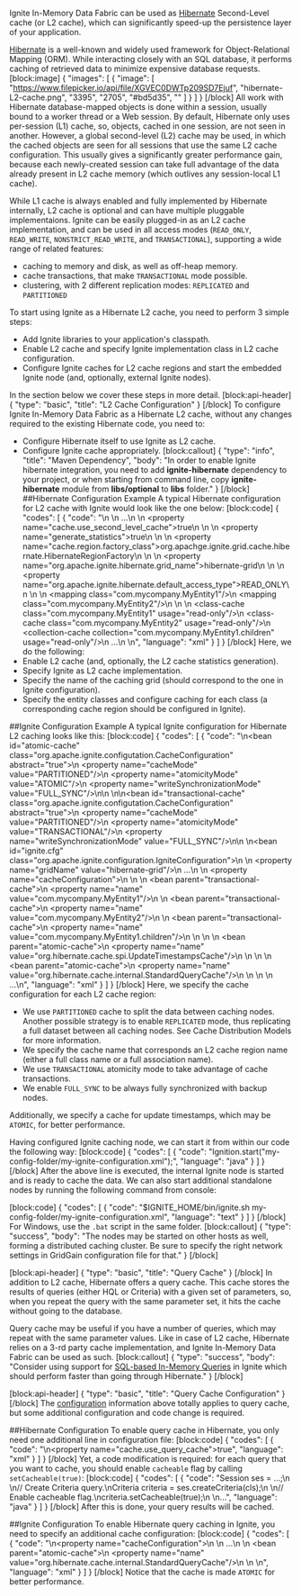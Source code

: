 Ignite In-Memory Data Fabric can be used as [Hibernate](http://hibernate.org) Second-Level cache (or L2 cache), which can significantly speed-up the persistence layer of your application.

[Hibernate](http://hibernate.org) is a well-known and widely used framework for Object-Relational Mapping (ORM). While interacting closely with an SQL database, it performs caching of retrieved data to minimize expensive database requests.
[block:image]
{
  "images": [
    {
      "image": [
        "https://www.filepicker.io/api/file/XGVEC0DWTp209SD7Ejuf",
        "hibernate-L2-cache.png",
        "3395",
        "2705",
        "#bd5d35",
        ""
      ]
    }
  ]
}
[/block]
All work with Hibernate database-mapped objects is done within a session, usually bound to a worker thread or a Web session. By default, Hibernate only uses per-session (L1) cache, so, objects, cached in one session, are not seen in another. However, a global second-level (L2) cache may be used, in which the cached objects are seen for all sessions that use the same L2 cache configuration. This usually gives a significantly greater performance gain, because each newly-created session can take full advantage of the data already present in L2 cache memory (which outlives any session-local L1 cache).

While L1 cache is always enabled and fully implemented by Hibernate internally, L2 cache is optional and can have multiple pluggable implementaions. Ignite can be easily plugged-in as an L2 cache implementation, and can be used in all access modes (`READ_ONLY`, `READ_WRITE`, `NONSTRICT_READ_WRITE`, and `TRANSACTIONAL`), supporting a wide range of related features:
  * caching to memory and disk, as well as off-heap memory.
  * cache transactions, that make `TRANSACTIONAL` mode possible.
  * clustering, with 2 different replication modes: `REPLICATED` and `PARTITIONED`

To start using Ignite as a Hibernate L2 cache, you need to perform 3 simple steps:
  * Add Ignite libraries to your application's classpath.
  * Enable L2 cache and specify Ignite implementation class in L2 cache configuration.
  * Configure Ignite caches for L2 cache regions and start the embedded Ignite node (and, optionally, external Ignite nodes). 
 
In the section below we cover these steps in more detail.
[block:api-header]
{
  "type": "basic",
  "title": "L2 Cache Configuration"
}
[/block]
To configure Ignite In-Memory Data Fabric as a Hibernate L2 cache, without any changes required to the existing Hibernate code, you need to:
  * Configure Hibernate itself to use Ignite as L2 cache.
  * Configure Ignite cache appropriately. 
[block:callout]
{
  "type": "info",
  "title": "Maven Dependency",
  "body": "In order to enable Ignite hibernate integration, you need to add **ignite-hibernate** dependency to your project, or when starting from command line, copy **ignite-hibernate** module from **libs/optional** to **libs** folder."
}
[/block]
##Hibernate Configuration Example
A typical Hibernate configuration for L2 cache with Ignite would look like the one below:
[block:code]
{
  "codes": [
    {
      "code": "<hibernate-configuration>\n    <session-factory>\n        ...\n        <!-- Enable L2 cache. -->\n        <property name=\"cache.use_second_level_cache\">true</property>\n        \n        <!-- Generate L2 cache statistics. -->\n        <property name=\"generate_statistics\">true</property>\n        \n        <!-- Specify Ignite as L2 cache provider. -->\n        <property name=\"cache.region.factory_class\">org.apachge.ignite.grid.cache.hibernate.HibernateRegionFactory</property>\n        \n        <!-- Specify the name of the grid, that will be used for second level caching. -->\n        <property name=\"org.apache.ignite.hibernate.grid_name\">hibernate-grid</property>\n        \n        <!-- Set default L2 cache access type. -->\n        <property name=\"org.apache.ignite.hibernate.default_access_type\">READ_ONLY</property>\n        \n        <!-- Specify the entity classes for mapping. -->\n        <mapping class=\"com.mycompany.MyEntity1\"/>\n        <mapping class=\"com.mycompany.MyEntity2\"/>\n        \n        <!-- Per-class L2 cache settings. -->\n        <class-cache class=\"com.mycompany.MyEntity1\" usage=\"read-only\"/>\n        <class-cache class=\"com.mycompany.MyEntity2\" usage=\"read-only\"/>\n        <collection-cache collection=\"com.mycompany.MyEntity1.children\" usage=\"read-only\"/>\n        ...\n    </session-factory>\n</hibernate-configuration>",
      "language": "xml"
    }
  ]
}
[/block]
Here, we do the following:
  * Enable L2 cache (and, optionally, the L2 cache statistics generation).
  * Specify Ignite as L2 cache implementation.
  * Specify the name of the caching grid (should correspond to the one in Ignite configuration).
  * Specify the entity classes and configure caching for each class (a corresponding cache region should be configured in Ignite). 

##Ignite Configuration Example
A typical Ignite configuration for Hibernate L2 caching looks like this:
[block:code]
{
  "codes": [
    {
      "code": "<!-- Basic configuration for atomic cache. -->\n<bean id=\"atomic-cache\" class=\"org.apache.ignite.configutation.CacheConfiguration\" abstract=\"true\">\n    <property name=\"cacheMode\" value=\"PARTITIONED\"/>\n    <property name=\"atomicityMode\" value=\"ATOMIC\"/>\n    <property name=\"writeSynchronizationMode\" value=\"FULL_SYNC\"/>\n</bean>\n \n<!-- Basic configuration for transactional cache. -->\n<bean id=\"transactional-cache\" class=\"org.apache.ignite.configutation.CacheConfiguration\" abstract=\"true\">\n    <property name=\"cacheMode\" value=\"PARTITIONED\"/>\n    <property name=\"atomicityMode\" value=\"TRANSACTIONAL\"/>\n    <property name=\"writeSynchronizationMode\" value=\"FULL_SYNC\"/>\n</bean>\n \n<bean id=\"ignite.cfg\" class=\"org.apache.ignite.configuration.IgniteConfiguration\">\n    <!-- \n        Specify the name of the caching grid (should correspond to the \n        one in Hibernate configuration).\n    -->\n    <property name=\"gridName\" value=\"hibernate-grid\"/>\n    ...\n    <!-- \n        Specify cache configuration for each L2 cache region (which corresponds \n        to a full class name or a full association name).\n    -->\n    <property name=\"cacheConfiguration\">\n        <list>\n            <!--\n                Configurations for entity caches.\n            -->\n            <bean parent=\"transactional-cache\">\n                <property name=\"name\" value=\"com.mycompany.MyEntity1\"/>\n            </bean>\n            <bean parent=\"transactional-cache\">\n                <property name=\"name\" value=\"com.mycompany.MyEntity2\"/>\n            </bean>\n            <bean parent=\"transactional-cache\">\n                <property name=\"name\" value=\"com.mycompany.MyEntity1.children\"/>\n            </bean>\n \n            <!-- Configuration for update timestamps cache. -->\n            <bean parent=\"atomic-cache\">\n                <property name=\"name\" value=\"org.hibernate.cache.spi.UpdateTimestampsCache\"/>\n            </bean>\n \n            <!-- Configuration for query result cache. -->\n            <bean parent=\"atomic-cache\">\n                <property name=\"name\" value=\"org.hibernate.cache.internal.StandardQueryCache\"/>\n            </bean>\n        </list>\n    </property>\n    ...\n</bean>",
      "language": "xml"
    }
  ]
}
[/block]
Here, we specify the cache configuration for each L2 cache region:
  * We use `PARTITIONED` cache to split the data between caching nodes. Another possible strategy is to enable `REPLICATED` mode, thus replicating a full dataset between all caching nodes. See Cache Distribution Models for more information.
  * We specify the cache name that corresponds an L2 cache region name (either a full class name or a full association name).
  * We use `TRANSACTIONAL` atomicity mode to take advantage of cache transactions.
  * We enable `FULL_SYNC` to be always fully synchronized with backup nodes.

Additionally, we specify a cache for update timestamps, which may be `ATOMIC`, for better performance.

Having configured Ignite caching node, we can start it from within our code the following way:
[block:code]
{
  "codes": [
    {
      "code": "Ignition.start(\"my-config-folder/my-ignite-configuration.xml\");",
      "language": "java"
    }
  ]
}
[/block]
After the above line is executed, the internal Ignite node is started and is ready to cache the data. We can also start additional standalone nodes by running the following command from console:

[block:code]
{
  "codes": [
    {
      "code": "$IGNITE_HOME/bin/ignite.sh my-config-folder/my-ignite-configuration.xml",
      "language": "text"
    }
  ]
}
[/block]
For Windows, use the `.bat` script in the same folder.
[block:callout]
{
  "type": "success",
  "body": "The nodes may be started on other hosts as well, forming a distributed caching cluster. Be sure to specify the right network settings in GridGain configuration file for that."
}
[/block]

[block:api-header]
{
  "type": "basic",
  "title": "Query Cache"
}
[/block]
In addition to L2 cache, Hibernate offers a query cache. This cache stores the results of queries (either HQL or Criteria) with a given set of parameters, so, when you repeat the query with the same parameter set, it hits the cache without going to the database. 

Query cache may be useful if you have a number of queries, which may repeat with the same parameter values. Like in case of L2 cache, Hibernate relies on a 3-rd party cache implementation, and Ignite In-Memory Data Fabric can be used as such.
[block:callout]
{
  "type": "success",
  "body": "Consider using support for [SQL-based In-Memory Queries](/docs/cache-queries) in Ignite which should perform faster than going through Hibernate."
}
[/block]

[block:api-header]
{
  "type": "basic",
  "title": "Query Cache Configuration"
}
[/block]
The [configuration](#l2-cache-configuration) information above totally applies to query cache, but some additional configuration and code change is required.

##Hibernate Configuration
To enable query cache in Hibernate, you only need one additional line in configuration file:
[block:code]
{
  "codes": [
    {
      "code": "<!-- Enable query cache. -->\n<property name=\"cache.use_query_cache\">true</property>",
      "language": "xml"
    }
  ]
}
[/block]
Yet, a code modification is required: for each query that you want to cache, you should enable `cacheable` flag by calling `setCacheable(true)`:
[block:code]
{
  "codes": [
    {
      "code": "Session ses = ...;\n \n// Create Criteria query.\nCriteria criteria = ses.createCriteria(cls);\n \n// Enable cacheable flag.\ncriteria.setCacheable(true);\n \n...",
      "language": "java"
    }
  ]
}
[/block]
After this is done, your query results will be cached.

##Ignite Configuration
To enable Hibernate query caching in Ignite, you need to specify an additional cache configuration:
[block:code]
{
  "codes": [
    {
      "code": "\n<property name=\"cacheConfiguration\">\n    <list>\n        ...\n        <!-- Query cache (refers to atomic cache defined in above example). -->\n        <bean parent=\"atomic-cache\">\n            <property name=\"name\" value=\"org.hibernate.cache.internal.StandardQueryCache\"/>\n        </bean>\n    </list>\n</property>",
      "language": "xml"
    }
  ]
}
[/block]
Notice that the cache is made `ATOMIC` for better performance.